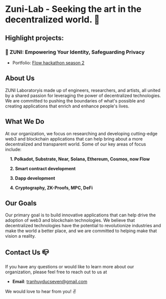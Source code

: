# Zuni-Lab - Seeking the art in the decentralized world. :mag_right:

## Highlight projects:
### 🌟 ZUNI: **Empowering Your Identity, Safeguarding Privacy**
  - Portfolio: [Flow hackathon season 2](https://devfolio.co/projects/zuni-6403)


## About Us
ZUNI Laboratoryis made up of engineers, researchers, and artists, all united by a shared passion for leveraging the power of decentralized technologies. We are committed to pushing the boundaries of what's possible and creating applications that enrich and enhance people's lives.

## What We Do
At our organization, we focus on researching and developing cutting-edge web3 and blockchain applications that can help bring about a more decentralized and transparent world. Some of our key areas of focus include:

&nbsp;&nbsp;&nbsp;&nbsp;**1. Polkadot, Substrate, Near, Solana, Ethereum, Cosmos, now Flow**

&nbsp;&nbsp;&nbsp;&nbsp;**2. Smart contract development**

&nbsp;&nbsp;&nbsp;&nbsp;**3. Dapp development**

&nbsp;&nbsp;&nbsp;&nbsp;**4. Cryptography, ZK-Proofs, MPC, DeFi**

## Our Goals
Our primary goal is to build innovative applications that can help drive the adoption of web3 and blockchain technologies. We believe that decentralized technologies have the potential to revolutionize industries and make the world a better place, and we are committed to helping make that vision a reality.

## Contact Us :mailbox_closed:
If you have any questions or would like to learn more about our organization, please feel free to reach out to us at 

- **Email**: [tranhuyducseven@gmail.com](mailto:tranhuyducseven@gmail.com)

We would love to hear from you! :v:

